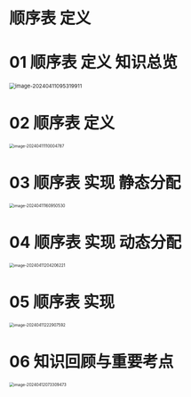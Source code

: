 # 顺序表 定义



# 01 顺序表 定义 知识总览

<img src="https://cvp.oss-cn-shanghai.aliyuncs.com/picgo/202404110953190.png" alt="image-20240411095319911" style="zoom: 67%;" />



# 02 顺序表 定义

<img src="C:\Users\51532\AppData\Roaming\Typora\typora-user-images\image-20240411110004787.png" alt="image-20240411110004787" style="zoom:50%;" />



# 03 顺序表 实现 静态分配

<img src="https://cvp.oss-cn-shanghai.aliyuncs.com/picgo/202404111609393.png" alt="image-20240411160950530" style="zoom:50%;" />



# 04 顺序表 实现 动态分配

<img src="https://cvp.oss-cn-shanghai.aliyuncs.com/picgo/202404112042611.png" alt="image-20240411204206221" style="zoom:50%;" />



# 05 顺序表 实现

<img src="https://cvp.oss-cn-shanghai.aliyuncs.com/picgo/202404112229761.png" alt="image-20240411222907592" style="zoom:50%;" />



# 06 知识回顾与重要考点

<img src="https://cvp.oss-cn-shanghai.aliyuncs.com/picgo/202404120733575.png" alt="image-20240412073309473" style="zoom:50%;" />
